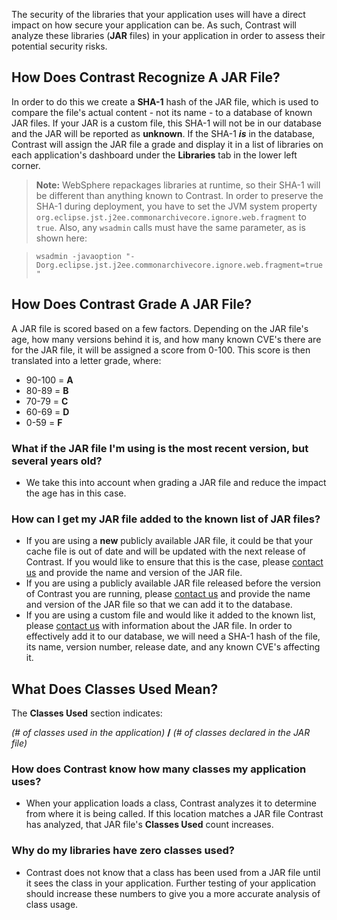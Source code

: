 <!--
title: "Library Analysis"
description: "Overview of how libraries are analyzed"
tags: "TeamServer application library analysis"
-->

The security of the libraries that your application uses will have a direct impact on how secure your application can be. As such, Contrast will analyze these libraries (**JAR** files) in your application in order to assess their potential security risks.

## How Does Contrast Recognize A JAR File?

In order to do this we create a **SHA-1** hash of the JAR file, which is used to compare the file's actual content - not its name - to a database of known JAR files. If your JAR is a custom file, this SHA-1 will not be in our database and the JAR will be reported as **unknown**. If the SHA-1 ***is*** in the database, Contrast will assign the JAR file a grade and display it in a list of libraries on each application's dashboard under the **Libraries** tab in the lower left corner.

>**Note:** WebSphere repackages libraries at runtime, so their SHA-1 will be different than anything known to Contrast. In order to preserve the SHA-1 during deployment, you have to set the JVM system property ```org.eclipse.jst.j2ee.commonarchivecore.ignore.web.fragment``` to ```true```. Also, any ```wsadmin``` calls must have the same parameter, as is shown here:

>```wsadmin -javaoption "-Dorg.eclipse.jst.j2ee.commonarchivecore.ignore.web.fragment=true"```


## How Does Contrast Grade A JAR File?

A JAR file is scored based on a few factors. Depending on the JAR file's age, how many versions behind it is, and how many known CVE's there are for the JAR file, it will be assigned a score from 0-100. This score is then translated into a letter grade, where: 
* 90-100 = **A**
* 80-89  = **B** 
* 70-79  = **C**
* 60-69  = **D**
* 0-59   = **F**

### What if the JAR file I'm using is the most recent version, but several years old?

* We take this into account when grading a JAR file and reduce the impact the age has in this case.

### How can I get my JAR file added to the known list of JAR files?

* If you are using a **new** publicly available JAR file, it could be that your cache file is out of date and will be updated with the next release of Contrast. If you would like to ensure that this is the case, please [contact us](mailto:bugs@contrastsecurity.com) and provide the name and version of the JAR file.
* If you are using a publicly available JAR file released before the version of Contrast you are running, please [contact us](mailto:bugs@contrastsecurity.com) and provide the name and version of the JAR file so that we can add it to the database.
* If you are using a custom file and would like it added to the known list, please [contact us](mailto:bugs@contrastsecurity.com) with information about the JAR file. In order to effectively add it to our database, we will need a SHA-1 hash of the file, its name, version number, release date, and any known CVE's affecting it.


## What Does Classes Used Mean?

The **Classes Used** section indicates:

*(# of classes used in the application)* **/** *(# of classes declared in the JAR file)*

### How does Contrast know how many classes my application uses?

* When your application loads a class, Contrast analyzes it to determine from where it is being called. If this location matches a JAR file Contrast has analyzed, that JAR file's **Classes Used** count increases.

### Why do my libraries have zero classes used?

* Contrast does not know that a class has been used from a JAR file until it sees the class in your application. Further testing of your application should increase these numbers to give you a more accurate analysis of class usage.
